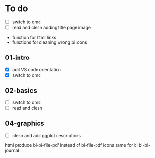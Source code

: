 # To do

- [ ] switch to qmd
- [ ] read and clean
adding title page image
- function for html links
- functions for cleaning wrong bi icons

## 01-intro

- [X] add VS code orientation
- [X] switch to qmd

## 02-basics

- [ ] switch to qmd
- [ ] read and clean

## 04-graphics

- [ ] clean and add ggplot descriptions

html produce bi-bi-file-pdf instead of bi-file-pdf icons
same for bi bi-bi-journal
